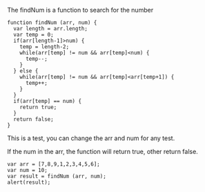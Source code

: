  The findNum is a function to search for the number
 
    function findNum (arr, num) {
      var length = arr.length;
      var temp = 0;
      if(arr[length-1]>num) {
        temp = length-2;
        while(arr[temp] != num && arr[temp]<num) {
          temp--;
        }
      } else {
        while(arr[temp] != num && arr[temp]<arr[temp+1]) {
          temp++;
        }
      }
      if(arr[temp] == num) {
        return true;
      }
      return false;
    }
    
This is a test, you can change the arr and num for any test.

If the num in the arr, the function will return true, other return false.

    var arr = [7,8,9,1,2,3,4,5,6];
    var num = 10;
    var result = findNum (arr, num);
    alert(result);
